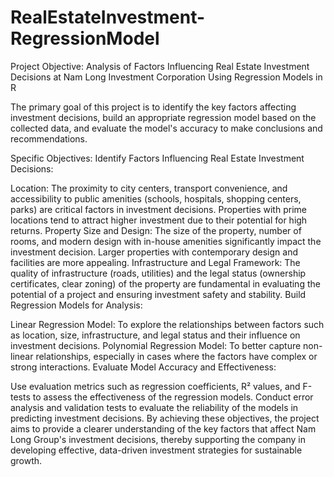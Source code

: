 # RealEstateInvestment-RegressionModel
Project Objective: Analysis of Factors Influencing Real Estate Investment Decisions at Nam Long Investment Corporation Using Regression Models in R

The primary goal of this project is to identify the key factors affecting investment decisions, build an appropriate regression model based on the collected data, and evaluate the model's accuracy to make conclusions and recommendations.

Specific Objectives:
Identify Factors Influencing Real Estate Investment Decisions:

Location: The proximity to city centers, transport convenience, and accessibility to public amenities (schools, hospitals, shopping centers, parks) are critical factors in investment decisions. Properties with prime locations tend to attract higher investment due to their potential for high returns.
Property Size and Design: The size of the property, number of rooms, and modern design with in-house amenities significantly impact the investment decision. Larger properties with contemporary design and facilities are more appealing.
Infrastructure and Legal Framework: The quality of infrastructure (roads, utilities) and the legal status (ownership certificates, clear zoning) of the property are fundamental in evaluating the potential of a project and ensuring investment safety and stability.
Build Regression Models for Analysis:

Linear Regression Model: To explore the relationships between factors such as location, size, infrastructure, and legal status and their influence on investment decisions.
Polynomial Regression Model: To better capture non-linear relationships, especially in cases where the factors have complex or strong interactions.
Evaluate Model Accuracy and Effectiveness:

Use evaluation metrics such as regression coefficients, R² values, and F-tests to assess the effectiveness of the regression models.
Conduct error analysis and validation tests to evaluate the reliability of the models in predicting investment decisions.
By achieving these objectives, the project aims to provide a clearer understanding of the key factors that affect Nam Long Group's investment decisions, thereby supporting the company in developing effective, data-driven investment strategies for sustainable growth.
